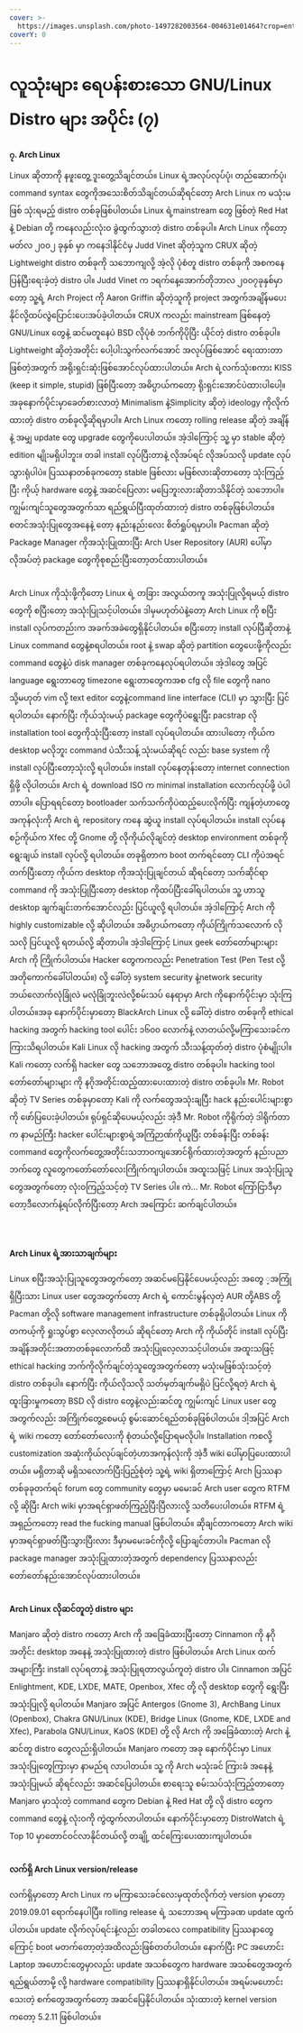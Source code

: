 ```yaml
---
cover: >-
  https://images.unsplash.com/photo-1497282003564-004631e01464?crop=entropy&cs=srgb&fm=jpg&ixid=M3wxOTcwMjR8MHwxfHNlYXJjaHw5fHxhcmNofGVufDB8fHx8MTY5OTE3ODk2OXww&ixlib=rb-4.0.3&q=85
coverY: 0
---
```


# လူသုံးများ ရေပန်းစားသော GNU/Linux Distro များ အပိုင်း (၇)

**၇. Arch Linux**

Linux ဆိုတာကို နဖူးတွေ့ ဒူးတွေ့သိချင်တယ်။ Linux ရဲ့အလုပ်လုပ်ပုံ၊ တည်ဆောက်ပုံ၊ command syntax တွေကိုအသေးစိတ်သိချင်တယ်ဆိုရင်တော့ Arch Linux က မသုံးမဖြစ် သုံးရမည့် distro တစ်ခုဖြစ်ပါတယ်။ Linux ရဲ့mainstream တွေ ဖြစ်တဲ့ Red Hat နဲ့ Debian တို့ ကနေလည်းလုံးဝ ခွဲထွက်သွားတဲ့ distro တစ်ခုပါ။ Arch Linux ကိုတော့ မတ်လ ၂၀၀၂ ခုနှစ် မှာ ကနေဒါနိုင်ငံမှ Judd Vinet ဆိုတဲ့သူက CRUX ဆိုတဲ့ Lightweight distro တစ်ခုကို သဘောကျလို့ အဲ့လို ပုံစံတူ distro တစ်ခုကို အစကနေပြန်ပြီးရေးခဲ့တဲ့ distro ပါ။ Judd Vinet က ၁ရက်နေ့အောက်တိုဘာလ ၂၀၀၇ခုနှစ်မှာတော့ သူ့ရဲ့ Arch Project ကို Aaron Griffin ဆိုတဲ့သူကို project အတွက်အချိန်မပေးနိုင်လို့ထပ်လွဲပြောင်းပေးအပ်ခဲ့ပါတယ်။ CRUX ကလည်း mainstream ဖြစ်နေတဲ့ GNU/Linux တွေနဲ့ ဆင်မတူနေပဲ BSD လိုပုံစံ ဘက်ကိုပိုပြီး ယိုင်တဲ့ distro တစ်ခုပါ။ Lightweight ဆိုတဲ့အတိုင်း ပေါ့ပါးသွက်လက်အောင် အလုပ်ဖြစ်အောင် ရေးထားတာဖြစ်တဲ့အတွက် အရိုးရှင်းဆုံးဖြစ်အောင်လုပ်ထားပါတယ်။ Arch ရဲ့လက်သုံးစကား KISS (keep it simple, stupid) ဖြစ်ပြီးတော့ အဓိပ္ပာယ်ကတော့ ရိုးရှင်းအောင်ပဲထားပါပေါ့။ အခုနောက်ပိုင်းမှာခေတ်စားလာတဲ့ Minimalism နဲ့Simplicity ဆိုတဲ့ ideology ကိုလိုက်ထားတဲ့ distro တစ်ခုလို့ဆိုရမှာပါ။ Arch Linux ကတော့ rolling release ဆိုတဲ့ အချိန်နဲ့ အမျှ update တွေ upgrade တွေကိုပေးပါတယ်။ အဲ့ဒါကြောင့် သူ့ မှာ stable ဆိုတဲ့ edition မျိုးမရှိပါဘူး။ တခါ install လုပ်ပြီးတာနဲ့ လိုအပ်ရင် လိုအပ်သလို update လုပ်သွားရုံပါပဲ။ ပြဿနာတစ်ခုကတော့ stable ဖြစ်လား မဖြစ်လားဆိုတာတော့ သုံးကြည့်ပြီး ကိုယ့် hardware တွေနဲ့ အဆင်ပြေလား မပြေဘူးလားဆိုတာသိနိုင်တဲ့ သဘောပါ။ ကျွမ်းကျင်သူတွေအတွက်သာ ရည်ရွယ်ပြီးထုတ်ထားတဲ့ distro တစ်ခုဖြစ်ပါတယ်။ စတင်အသုံးပြုတွေအနေနဲ့ တော့ နည်းနည်းလေး စိတ်ရှုပ်ရမှာပါ။ Pacman ဆိုတဲ့ Package Manager ကိုအသုံးပြုထားပြီး Arch User Repository (AUR) ပေါ်မှာ လိုအပ်တဲ့ package တွေကိုစုစည်းပြီးတော့တင်ထားပါတယ်။

<figure><img src="../.gitbook/assets/bw_atwork_400x400.jpg" alt=""><figcaption></figcaption></figure>

Arch Linux ကိုသုံးဖို့ကိုတော့ Linux ရဲ့ တခြား အလွယ်တကူ အသုံးပြုလို့ရမယ့် distro တွေကို စပြီးတော့ အသုံးပြုသင့်ပါတယ်။ ဒါမှမဟုတ်ပဲနဲ့တော့ Arch Linux ကို စပြီး install လုပ်ကတည်းက အခက်အခဲတွေရှိနိုင်ပါတယ်။ စပြီးတော့ install လုပ်ပြီဆိုတာနဲ့ Linux command တွေနဲ့စရပါတယ်။ root နဲ့ swap ဆိုတဲ့ partition တွေပေးဖို့ကိုလည်း command တွေနဲ့ပဲ disk manager တစ်ခုကနေလုပ်ရပါတယ်။ အဲ့ဒါတွေ အပြင် language ရွေးတာတွေ timezone ရွေးတာတွေကအစ cfg လို file တွေကို nano သို့မဟုတ် vim လို့ text editor တွေနဲ့command line interface (CLI) မှာ သွားပြီး ပြင်ရပါတယ်။ နောက်ပြီး ကိုယ်သုံးမယ့် package တွေကိုပဲရွေးပြီး pacstrap လို installation tool တွေကိုသုံးပြီးတော့ install လုပ်ရပါတယ်။ ထားပါတော့ ကိုယ်က desktop မလိုဘူး command ပဲသီးသန့် သုံးမယ်ဆိုရင် လည်း base system ကို install လုပ်ပြီးတော့သုံးလို့ ရပါတယ်။ install လုပ်နေတုန်းတော့ internet connection ရှိဖို့ လိုပါတယ်။ Arch ရဲ့ download ISO က minimal installation လောက်လုပ်ဖို့ ပဲပါတာပါ။ ပြောရရင်တော့ bootloader သက်သက်ကိုပဲထည့်ပေးလိုက်ပြီး ကျန်တဲ့ဟာတွေ အကုန်လုံးကို Arch ရဲ့ repository ကနေ ဆွဲယူ install လုပ်ရပါတယ်။ install လုပ်နေစဉ်ကိုယ်က Xfec တို့ Gnome တို့ လိုကိုယ်လိုချင်တဲ့ desktop environment တစ်ခုကို ရွေးချယ် install လုပ်လို့ ရပါတယ်။ တခုရှိတာက boot တက်ရင်တော့ CLI ကိုပဲအရင်တက်ပြီးတော့ ကိုယ်က desktop ကိုအသုံးပြုချင်တယ် ဆိုရင်တော့ သက်ဆိုင်ရာ command ကို အသုံးပြုပြီးတော့ desktop ကိုထပ်ပြီးခေါ်ရပါတယ်။ သူ့ ဟာသူ desktop ချက်ချင်းတက်အောင်လည်း ပြင်ယူလို့ ရပါတယ်။ အဲ့ဒါကြောင့် Arch ကို highly customizable လို့ ဆိုပါတယ်။ အဓိပ္ပာယ်ကတော့ ကိုယ်ကြိုက်သလောက် လိုသလို ပြင်ယူလို့ ရတယ်လို့ ဆိုတာပါ။ အဲ့ဒါကြောင့် Linux geek တော်တော်များများ Arch ကို ကြိုက်ပါတယ်။ Hacker တွေကကလည်း Penetration Test (Pen Test လို့အတိုကောက်ခေါ်ပါတယ်။) လို့ ခေါ်တဲ့ system security နဲ့network security ဘယ်လောက်လုံခြုံလဲ မလုံခြုံဘူးလဲလို့စမ်းသပ် နေရာမှာ Arch ကိုနောက်ပိုင်းမှာ သုံးကြပါတယ်။အခု နောက်ပိုင်းမှာတော့ BlackArch Linux လို့ ခေါ်တဲ့ distro တစ်ခုကို ethical hacking အတွက် hacking tool ပေါင်း ၁၆၀၀ လောက်နဲ့ လာတယ်လို့မကြာသေးခင်က ကြားသိရပါတယ်။ Kali Linux လို hacking အတွက် သီးသန့်ထုတ်တဲ့ distro ပုံစံမျိုးပါ။ Kali ကတော့ လက်ရှိ hacker တွေ သဘောအတွေ့ distro တစ်ခုပါ။ hacking tool တော်တော်များများ ကို နဂိုအတိုင်းထည့်ထားပေးထားတဲ့ distro တစ်ခုပါ။ Mr. Robot ဆိုတဲ့ TV Series တစ်ခုမှာတော့ Kali ကို လက်တွေအသုံးချပြီး hack နည်းပေါင်းများစွာကို ဖော်ပြပေးခဲ့ပါတယ်။ ရုပ်ရှင်ဆိုပေမယ့်လည်း အဲ့ဒီ Mr. Robot ကိုရိုက်တဲ့ ဒါရိုက်တာက နာမည်ကြီး hacker ပေါင်းများစွာရဲ့အကြံဉာဏ်ကိုယူပြီး တစ်ခန်းပြီး တစ်ခန်း command တွေကိုလက်တွေ့အတိုင်းသဘာဝကျအောင်ရိုက်ထားတဲ့အတွက် နည်းပညာဘက်တွေ လူတွေကတော်တော်လေးကြိုက်ကျပါတယ်။ အထူးသဖြင့် Linux အသုံးပြုသူတွေအတွက်တော့ လုံးဝကြည့်သင့်တဲ့ TV Series ပါ။ ကဲ… Mr. Robot ကြော်ငြာဒီမှာတော့ဒီလောက်နဲ့ရပ်လိုက်ပြီးတော့ Arch အကြောင်း ဆက်ချင်ပါတယ်။

<figure><img src="../.gitbook/assets/MRRobotGrayHead-Display.jpg" alt=""><figcaption></figcaption></figure>

<figure><img src="../.gitbook/assets/arch-768x593.png" alt=""><figcaption></figcaption></figure>

<figure><img src="../.gitbook/assets/gnome-1024x768-768x576.png" alt=""><figcaption></figcaption></figure>

**Arch Linux ရဲ့အားသာချက်များ**

Linux စပြီးအသုံးပြုသူတွေအတွက်တော့ အဆင်မပြေနိုင်ပေမယ့်လည်း အတွေ ့အကြုံရှိပြီးသား Linux user တွေအတွက်တော့ Arch ရဲ့ ကောင်းမွန်လှတဲ့ AUR တို့ABS တို့ Pacman တို့လို software management infrastructure တစ်ခုရှိပါတယ်။ Linux ကို တကယ့်ကို ရှုးသွပ်စွာ လေ့လာလိုတယ် ဆိုရင်တော့ Arch ကို ကိုယ်တိုင် install လုပ်ပြီး အချိန်အတိုင်းအတာတစ်ခုလောက်ထိ အသုံးပြုလေ့လာသင့်ပါတယ်။ အထူးသဖြင့် ethical hacking ဘက်ကိုလိုက်ချင်တဲ့သူတွေအတွက်တော့ မသုံးမဖြစ်သုံးသင့်တဲ့ distro တစ်ခုပါ။ နောက်ပြီး ကိုယ်လိုသလို သတ်မှတ်ချက်မရှိပဲ ပြင်လို့ရတဲ့ Arch ရဲ့ ထူးခြားမှုကတော့ BSD လို distro တွေနဲ့လည်းဆင်တူ ကျွမ်းကျင် Linux user တွေ အတွက်လည်း အကြိုက်တွေ့စေမယ့် စွမ်းဆောင်ရည်တစ်ခုဖြစ်ပါတယ်။ ဒါ့အပြင် Arch ရဲ့ wiki ကတော့ တော်တော်လေးကို စုံတယ်လို့ပြောရမလိုပါ။ Installation ကစလို့ customization အဆုံးကိုယ်လုပ်ချင်တဲ့ဟာအကုန်လုံးကို အဲ့ဒီ wiki ပေါ်မှာပြပေးထားပါတယ်။ မရှိတာဆို မရှိသလောက်ပြီးပြည့်စုံတဲ့ သူ့ရဲ့ wiki ရှိတာကြောင့် Arch ပြဿနာတစ်ခုခုတက်ရင် forum တွေ community တွေမှာ မမေးခင် Arch user တွေက RTFM လို့ ဆိုပြီး Arch wiki မှာအရင်ရှာဖတ်ကြည့်ပြီးပြီလားလို့ သတိပေးပါတယ်။ RTFM ရဲ့ အရှည်ကတော့ read the fucking manual ဖြစ်ပါတယ်။ ဆိုချင်တာကတော့ Arch wiki မှာအရင်ရှာဖတ်ပြီးသွားပြီးလား ဒီမှာမမေးခင်ကိုလို့ ပြောချင်တာပါ။ Pacman လို package manager အသုံးပြုထားတဲ့အတွက် dependency ပြဿနာလည်း တော်တော်နည်းအောင်လုပ်ထားပါတယ်။

<figure><img src="../.gitbook/assets/rtfm.jpg" alt=""><figcaption></figcaption></figure>

**Arch Linux လိုဆင်တူတဲ့ distro များ**

Manjaro ဆိုတဲ့ distro ကတော့ Arch ကို အခြေခံထားပြီးတော့ Cinnamon ကို နဂိုအတိုင်း desktop အနေနဲ့ အသုံးပြုထားတဲ့ distro ဖြစ်ပါတယ်။ Arch Linux ထက်အများကြီး install လုပ်ရတာနဲ့ အသုံးပြုရတာလွယ်ကူတဲ့ distro ပါ။ Cinnamon အပြင် Enlightment, KDE, LXDE, MATE, Openbox, Xfec တို့ လို desktop တွေကို ရွေးပြီး အသုံးပြုလို့ ရပါတယ်။ Manjaro အပြင် Antergos (Gnome 3), ArchBang Linux (Openbox), Chakra GNU/Linux (KDE), Bridge Linux (Gnome, KDE, LXDE and Xfec), Parabola GNU/Linux, KaOS (KDE) တို့ လို Arch ကို အခြေခံထားတဲ့ Arch နဲ့ဆင်တူ distro တွေလည်းရှိပါတယ်။ Manjaro ကတော့ အခု နောက်ပိုင်းမှာ Linux အသုံးပြုတွေကြားမှာ နာမည်ရ လာပါတယ်။ သူ့ ကို Arch မသုံးခင် ကြားခံ အနေနဲ့ အသုံးပြုမယ် ဆိုရင်လည်း အဆင်ပြေပါတယ်။ စာရေးသူ စမ်းသပ်သုံးကြည့်တာတော့ Manjaro မှာသုံးတဲ့ command တွေက Debian နဲ့ Red Hat တို့ လို distro တွေက command တွေနဲ့ လုံးဝကို ကွဲထွက်လာပါတယ်။ နောက်ပိုင်းမှာတော့ DistroWatch ရဲ့ Top 10 မှာတောင်ဝင်လာနိုင်တယ်လို့ တချို့ ထင်ကြေးပေးထားကျပါတယ်။

<figure><img src="../.gitbook/assets/manjaro-1610-slide-xfce-welcome-1.jpg" alt=""><figcaption></figcaption></figure>

**လက်ရှိ Arch Linux version/release**

လက်ရှိမှာတော့ Arch Linux က မကြာသေးခင်လေးမှထုတ်လိုက်တဲ့ version မှာတော့ 2019.09.01 ရောက်နေပါပြီ။ rolling release ရဲ့ သဘောအရ မကြာခဏ update ထွက်ပါတယ်။ update လိုက်လုပ်ရင်းနဲ့လည်း တခါတလေ compatibility ပြဿနာတွေကြောင့် boot မတက်တော့တဲ့အထိလည်းဖြစ်တတ်ပါတယ်။ နောက်ပြီး PC အဟောင်း Laptop အဟောင်းတွေမှာလည်း update အသစ်တွေက hardware အသစ်တွေအတွက် ရည်ရွယ်တာမို့ လို့ hardware compatibility ပြဿနာရှိနိုင်ပါတယ်။ အရမ်းမဟောင်းသေးတဲ့ စက်တွေအတွက်တော့ အဆင်ပြေနိုင်ပါတယ်။ သုံးထားတဲ့ kernel version ကတော့ 5.2.11 ဖြစ်ပါတယ်။

